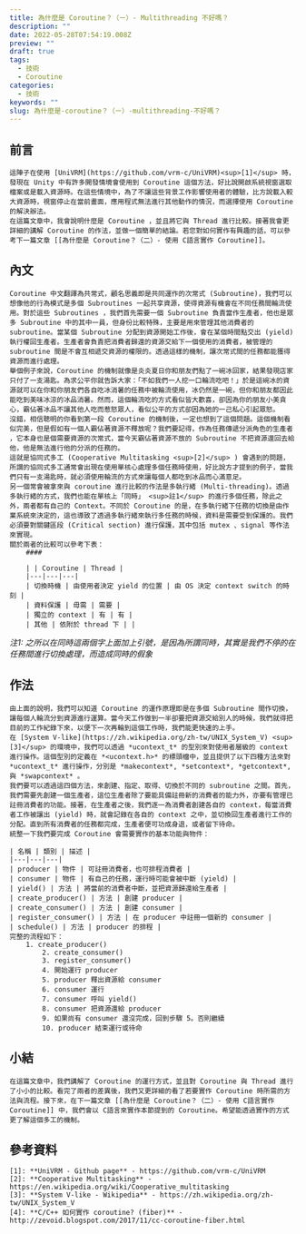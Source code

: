 ```yaml
---
title: 為什麼是 Coroutine？（ㄧ）- Multithreading 不好嗎？
description: ""
date: 2022-05-28T07:54:19.008Z
preview: ""
draft: true
tags:
  - 技術
  - Coroutine
categories:
  - 技術
keywords: ""
slug: 為什麼是-coroutine？（ㄧ）-multithreading-不好嗎？
---
```


<!--more-->
## 前言
	這陣子在使用 [UniVRM](https://github.com/vrm-c/UniVRM)<sup>[1]</sup> 時，發現在 Unity 中有許多開發情境會使用到 Coroutine 這個方法，好比說開啟系統視窗選取檔案或是載入資源時。在這些情境中，為了不讓這些背景工作影響使用者的體驗，比方說載入較大資源時，視窗停止在當前畫面，應用程式無法進行其他動作的情況，而選擇使用 Coroutine 的解決辦法。
	在這篇文章中，我會說明什麼是 Coroutine ，並且將它與 Thread 進行比較。接著我會更詳細的講解 Coroutine 的作法，並做一個簡單的結論。若您對如何實作有興趣的話，可以參考下一篇文章 [[為什麼是 Coroutine？（二）- 使用 C語言實作 Coroutine]]。
## 內文
	Coroutine 中文翻譯為共常式，顧名思義即是共同運作的次常式 (Subroutine)，我們可以想像他的行為模式是多個 Subroutines 一起共享資源，使得資源有機會在不同任務間輪流使用。對於這些 Subroutines ，我們首先需要一個 Subroutine 負責當作生產者，他也是眾多 Subroutine 中的其中一員，但身份比較特殊，主要是用來管理其他消費者的 subroutine。當某個 Subroutine 分配到資源開始工作後，會在某個時間點交出 (yield) 執行權回生產者。生產者會負責把消費者歸還的資源交給下一個使用的消費者，被管理的 subroutine 間是不會互相遞交資源的權限的。透過這樣的機制，讓次常式間的任務都能獲得資源而進行處理。
	舉個例子來說，Coroutine 的機制就像是炎炎夏日你和朋友們點了一碗冰回家，結果發現店家只付了一支湯匙。為求公平你就告訴大家：「不如我們一人挖一口輪流吃吧！」於是這碗冰的資源就可以在你和你朋友們各自吃冰消暑的任務中被輪流使用，冰仍然是一碗，但你和朋友都因此能吃到美味冰涼的冰品消暑。然而，這個輪流吃的方式看似皆大歡喜，卻因為你的朋友小美貪心，霸佔著冰品不讓其他人吃而惹怒眾人，看似公平的方式卻因為她的一己私心引起眾怒。
	沒錯，相信聰明的你看到第一段 Coroutine 的機制後，一定也想到了這個問題。這個機制看似完美，但是假如有一個人霸佔著資源不釋放呢？我們要記得，作為任務傳遞分派角色的生產者 ，它本身也是個需要資源的次常式，當今天霸佔著資源不放的 Subroutine 不把資源還回去給他，他是無法進行他的分派的任務的。
	這就是協同式多工 (Cooperative Multitasking <sup>[2]</sup> ) 會遇到的問題，所謂的協同式多工通常會出現在使用單核心處理多個任務時使用，好比說方才提到的例子，當我們只有一支湯匙時，就必須使用輪流的方式來讓每個人都吃到冰品而心滿意足。
	另一個常會被拿來與 coroutine 進行比較的作法是多執行緒 (Multi-threading)。透過多執行緒的方式，我們也能在單核上「同時」 <sup>註1</sup> 的進行多個任務，除此之外，兩者都有自己的 Context。不同於 Coroutine 的是，在多執行緒下任務的切換是由作業系統來決定的，這也導致了透過多執行緒來執行多任務的時候，資料是需要受到保護的。我們必須要對關鍵區段 (Critical section) 進行保護，其中包括 mutex 、signal 等作法來實現。
	關於兩者的比較可以參考下表：
		#### 

		| | Coroutine | Thread |
		|---|---|---|
		| 切換時機 | 由使用者決定 yield 的位置 | 由 OS 決定 context switch 的時刻 |
		| 資料保護 | 毋需 | 需要 |
		| 獨立的 context | 有 | 有 |
		| 其他 | 依附於 thread 下 | |
*注1: 之所以在同時這兩個字上面加上引號，是因為所謂同時，其實是我們不停的在任務間進行切換處理，而造成同時的假象*
## 作法
	由上面的說明，我們可以知道 Coroutine 的運作原理即是在多個 Subroutine 間作切換，讓每個人輪流分到資源進行運算。當今天工作做到一半卻要把資源交給別人的時候，我們就得把目前的工作紀錄下來，以便下一次再輪到這個工作時，我們能更快速的上手。
	在 [System V-like](https://zh.wikipedia.org/zh-tw/UNIX_System_V) <sup>[3]</sup> 的環境中，我們可以透過 *ucontext_t* 的型別來對使用者層級的 context 進行操作。這個型別的定義在 *<ucontext.h>* 的標頭檔中，並且提供了以下四種方法來對 *ucontext_t* 進行操作，分別是 *makecontext*, *setcontext*, *getcontext*, 與 *swapcontext* 。
	我們要可以透過這四個方法，來創建、指定、取得、切換於不同的 subroutine 之間。首先，我們需要先創建一個生產者，這位生產者除了要能具備註冊新的消費者的能力外，亦要有管理已註冊消費者的功能。接著，在生產者之後，我們逐一為消費者創建各自的 context，每當消費者工作被讓出 (yield) 時，就會記錄在各自的 context 之中，並切換回生產者進行工作的分配。直到所有消費者的任務都完成，生產者便可功成身退，或者留下待命。
	統整一下我們要完成 Coroutine 會需要實作的基本功能與物件：

	| 名稱 | 類別 | 描述 |
	|---|---|---|
	| producer | 物件 | 可註冊消費者，也可排程消費者 |
	| consumer | 物件 | 有自己的任務，運行時可能會被中斷 (yield) |
	| yield() | 方法 | 將當前的消費者中斷，並把資源歸還給生產者 |
	| create_producer() | 方法 | 創建 producer |
	| create_consumer() | 方法 | 創建 consumer |
	| register_consumer() | 方法 | 在 producer 中註冊一個新的 consumer |
	| schedule() | 方法 | producer 的排程 |
	完整的流程如下：
		1. create_producer()
			2. create_consumer()
			3. register_consumer()
			4. 開始運行 producer
			5. producer 釋出資源給 consumer
			6. consumer 運行
			7. consumer 呼叫 yield()
			8. consumer 把資源還給 producer
			9. 如果尚有 consumer 還沒完成，回到步驟 5。否則繼續
			10. producer 結束運行或待命

## 小結
	在這篇文章中，我們講解了 Coroutine 的運行方式，並且對 Coroutine 與 Thread 進行了小小的比較。看完了兩者的差異後，我們又更詳細的看了若要實作 Coroutine 時所需的方法與流程。接下來，在下一篇文章 [[為什麼是 Coroutine？（二）- 使用 C語言實作 Coroutine]] 中，我們會以 C語言來實作本節提到的 Coroutine。希望能透過實作的方式更了解這個多工的機制。
## 參考資料
	[1]: **UniVRM - Github page** - https://github.com/vrm-c/UniVRM
	[2]: **Cooperative Multitasking** - https://en.wikipedia.org/wiki/Cooperative_multitasking
	[3]: **System V-like - Wikipedia** - https://zh.wikipedia.org/zh-tw/UNIX_System_V
	[4]: **C/C++ 如何實作 coroutine? (fiber)** - http://zevoid.blogspot.com/2017/11/cc-coroutine-fiber.html